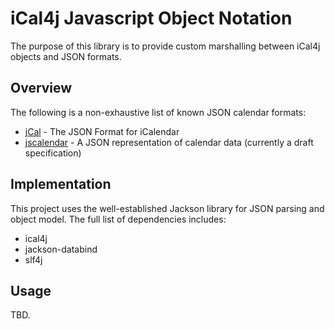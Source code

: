 # iCal4j Javascript Object Notation

The purpose of this library is to provide custom marshalling between iCal4j objects and JSON formats.

## Overview

The following is a non-exhaustive list of known JSON calendar formats:

* [jCal](https://tools.ietf.org/html/rfc7265) - The JSON Format for iCalendar
* [jscalendar](https://tools.ietf.org/html/draft-ietf-calext-jscalendar-32) - A JSON representation of calendar data (currently a draft specification)

## Implementation

This project uses the well-established Jackson library for JSON parsing and object model. The full list of
dependencies includes:

* ical4j
* jackson-databind
* slf4j

## Usage

TBD.
